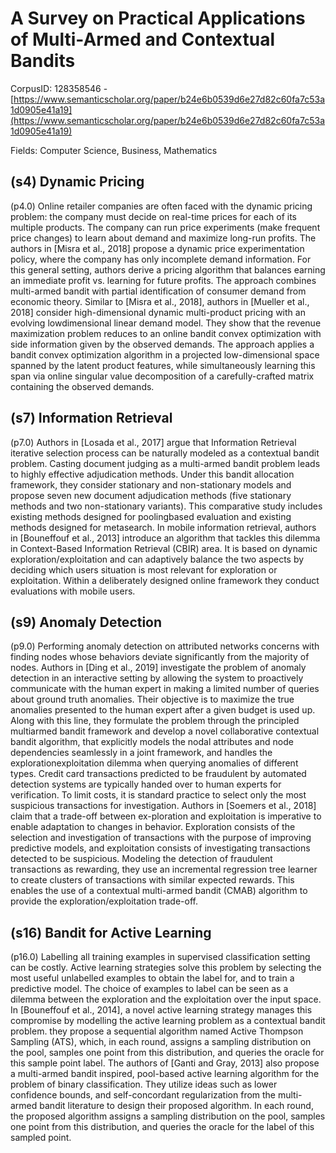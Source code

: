 # A Survey on Practical Applications of Multi-Armed and Contextual Bandits

CorpusID: 128358546 - [https://www.semanticscholar.org/paper/b24e6b0539d6e27d82c60fa7c53a1d0905e41a19](https://www.semanticscholar.org/paper/b24e6b0539d6e27d82c60fa7c53a1d0905e41a19)

Fields: Computer Science, Business, Mathematics

## (s4) Dynamic Pricing
(p4.0) Online retailer companies are often faced with the dynamic pricing problem: the company must decide on real-time prices for each of its multiple products. The company can run price experiments (make frequent price changes) to learn about demand and maximize long-run profits. The authors in [Misra et al., 2018] propose a dynamic price experimentation policy, where the company has only incomplete demand information. For this general setting, authors derive a pricing algorithm that balances earning an immediate profit vs. learning for future profits. The approach combines multi-armed bandit with partial identification of consumer demand from economic theory. Similar to [Misra et al., 2018], authors in [Mueller et al., 2018] consider high-dimensional dynamic multi-product pricing with an evolving lowdimensional linear demand model. They show that the revenue maximization problem reduces to an online bandit convex optimization with side information given by the observed demands. The approach applies a bandit convex optimization algorithm in a projected low-dimensional space spanned by the latent product features, while simultaneously learning this span via online singular value decomposition of a carefully-crafted matrix containing the observed demands.
## (s7) Information Retrieval
(p7.0) Authors in [Losada et al., 2017] argue that Information Retrieval iterative selection process can be naturally modeled as a contextual bandit problem. Casting document judging as a multi-armed bandit problem leads to highly effective adjudication methods. Under this bandit allocation framework, they consider stationary and non-stationary models and propose seven new document adjudication methods (five stationary methods and two non-stationary variants). This comparative study includes existing methods designed for poolingbased evaluation and existing methods designed for metasearch. In mobile information retrieval, authors in [Bouneffouf et al., 2013] introduce an algorithm that tackles this dilemma in Context-Based Information Retrieval (CBIR) area. It is based on dynamic exploration/exploitation and can adaptively balance the two aspects by deciding which users situation is most relevant for exploration or exploitation. Within a deliberately designed online framework they conduct evaluations with mobile users.
## (s9) Anomaly Detection
(p9.0) Performing anomaly detection on attributed networks concerns with finding nodes whose behaviors deviate significantly from the majority of nodes. Authors in [Ding et al., 2019] investigate the problem of anomaly detection in an interactive setting by allowing the system to proactively communicate with the human expert in making a limited number of queries about ground truth anomalies. Their objective is to maximize the true anomalies presented to the human expert after a given budget is used up. Along with this line, they formulate the problem through the principled multiarmed bandit framework and develop a novel collaborative contextual bandit algorithm, that explicitly models the nodal attributes and node dependencies seamlessly in a joint framework, and handles the explorationexploitation dilemma when querying anomalies of different types. Credit card transactions predicted to be fraudulent by automated detection systems are typically handed over to human experts for verification. To limit costs, it is standard practice to select only the most suspicious transactions for investigation. Authors in [Soemers et al., 2018] claim that a trade-off between ex-ploration and exploitation is imperative to enable adaptation to changes in behavior. Exploration consists of the selection and investigation of transactions with the purpose of improving predictive models, and exploitation consists of investigating transactions detected to be suspicious. Modeling the detection of fraudulent transactions as rewarding, they use an incremental regression tree learner to create clusters of transactions with similar expected rewards. This enables the use of a contextual multi-armed bandit (CMAB) algorithm to provide the exploration/exploitation trade-off.
## (s16) Bandit for Active Learning
(p16.0) Labelling all training examples in supervised classification setting can be costly. Active learning strategies solve this problem by selecting the most useful unlabelled examples to obtain the label for, and to train a predictive model. The choice of examples to label can be seen as a dilemma between the exploration and the exploitation over the input space. In [Bouneffouf et al., 2014], a novel active learning strategy manages this compromise by modelling the active learning problem as a contextual bandit problem. they propose a sequential algorithm named Active Thompson Sampling (ATS), which, in each round, assigns a sampling distribution on the pool, samples one point from this distribution, and queries the oracle for this sample point label. The authors of [Ganti and Gray, 2013] also propose a multi-armed bandit inspired, pool-based active learning algorithm for the problem of binary classification. They utilize ideas such as lower confidence bounds, and self-concordant regularization from the multi-armed bandit literature to design their proposed algorithm. In each round, the proposed algorithm assigns a sampling distribution on the pool, samples one point from this distribution, and queries the oracle for the label of this sampled point.
